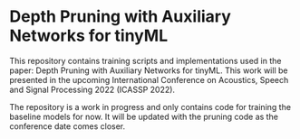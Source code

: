 # Depth Pruning with Auxiliary Networks for tinyML

This repository contains training scripts and implementations used in the paper: Depth Pruning with Auxiliary Networks for tinyML. This work will be presented in the upcoming International Conference on Acoustics, Speech and Signal Processing 2022 (ICASSP 2022).

The repository is a work in progress and only contains code for training the baseline models for now. It will be updated with the pruning code as the conference date comes closer.

